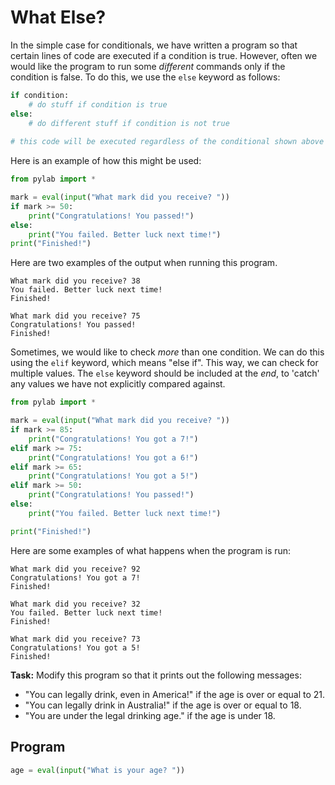 # What Else?

In the simple case for conditionals, we have written a program so that certain lines of code are executed if a condition is true. However, often we would like the program to run some *different* commands only if the condition is false. To do this, we use the `else` keyword as follows:

```python
if condition:
    # do stuff if condition is true
else:
    # do different stuff if condition is not true
    
# this code will be executed regardless of the conditional shown above
```

Here is an example of how this might be used:

```python
from pylab import *

mark = eval(input("What mark did you receive? "))
if mark >= 50:
    print("Congratulations! You passed!")
else:
    print("You failed. Better luck next time!")
print("Finished!")
```

Here are two examples of the output when running this program.
```
What mark did you receive? 38
You failed. Better luck next time!
Finished!

What mark did you receive? 75
Congratulations! You passed!
Finished!
```

Sometimes, we would like to check *more* than one condition. We can do this using the `elif` keyword, which means "else if". This way, we can check for multiple values. The `else` keyword should be included at the *end*, to 'catch' any values we have not explicitly compared against.

```python
from pylab import *

mark = eval(input("What mark did you receive? "))
if mark >= 85:
    print("Congratulations! You got a 7!")
elif mark >= 75:
    print("Congratulations! You got a 6!")
elif mark >= 65:
    print("Congratulations! You got a 5!")
elif mark >= 50:
    print("Congratulations! You passed!")
else:
    print("You failed. Better luck next time!")

print("Finished!")
```

Here are some examples of what happens when the program is run:
```
What mark did you receive? 92
Congratulations! You got a 7!
Finished!

What mark did you receive? 32
You failed. Better luck next time!
Finished!

What mark did you receive? 73
Congratulations! You got a 5!
Finished!

```

**Task:** Modify this program so that it prints out the following messages:
* "You can legally drink, even in America!" if the age is over or equal to 21.
* "You can legally drink in Australia!" if the age is over or equal to 18.
* "You are under the legal drinking age." if the age is under 18.

## Program

```python
age = eval(input("What is your age? "))

```
